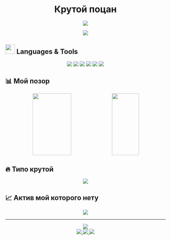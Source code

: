 # <div align="center">Крутой поцан</div>

<div align="center">
<img src="https://readme-typing-svg.herokuapp.com/?color=00FF00&size=35&center=true&vCenter=true&width=1000&lines=SENIOR+CODE+ARCHITECT;FULL+STACK+DEVELOPER;ALWAYS+LEARNING+NEW+TECHNOLOGIES" />
</div>

<p align="center">
  <img src="https://github-profile-trophy.vercel.app/?username=YOURUSERNAME&theme=radical&row=1&column=7&margin-w=15" />
</p>

## <img src="https://media2.giphy.com/media/QssGEmpkyEOhBCb7e1/giphy.gif?cid=ecf05e47a0n3gi1bfqntqmob8g9aid1oyj2wr3ds3mg700bl&rid=giphy.gif" width="30"> Languages & Tools

<div align="center">
  <img src="https://img.shields.io/badge/java-%23ED8B00.svg?style=for-the-badge&logo=openjdk&logoColor=white" />
  <img src="https://img.shields.io/badge/python-3670A0?style=for-the-badge&logo=python&logoColor=ffdd54" />
  <img src="https://img.shields.io/badge/c++-%2300599C.svg?style=for-the-badge&logo=c%2B%2B&logoColor=white" />
  <img src="https://img.shields.io/badge/c%23-%23239120.svg?style=for-the-badge&logo=c-sharp&logoColor=white" />
  <img src="https://img.shields.io/badge/javascript-%23323330.svg?style=for-the-badge&logo=javascript&logoColor=%23F7DF1E" />
  <img src="https://img.shields.io/badge/typescript-%23007ACC.svg?style=for-the-badge&logo=typescript&logoColor=white" />
</div>

## 📊 Мой позор

<div align="center">
  <img width="49%" height="195px" src="https://github-readme-stats.vercel.app/api?username=YOURUSERNAME&show_icons=true&count_private=true&hide_border=true&title_color=00FF00&icon_color=00FF00&text_color=c9d1d9&bg_color=0d1117" /> 
  <img width="41%" height="195px" src="https://github-readme-stats.vercel.app/api/top-langs/?username=YOURUSERNAME&layout=compact&hide_border=true&title_color=00FF00&text_color=c9d1d9&bg_color=0d1117" />
</div>

## 🔥 Типо крутой 

<div align="center">
  <img src="https://github-readme-streak-stats.herokuapp.com/?user=YOURUSERNAME&theme=black-ice&hide_border=true&stroke=0000&background=0D1117&ring=00FF00&fire=00FF00&currStreakLabel=00FF00" />
</div>

## 📈 Актив мой которого нету

<div align="center">
  <img src="https://github-readme-activity-graph.vercel.app/graph?username=YOURUSERNAME&bg_color=0d1117&color=00FF00&line=00FF00&point=FFFFFF&area=true&hide_border=true" />
</div>

---

<div align="center">
  <img src="https://komarev.com/ghpvc/?username=YOURUSERNAME&color=00FF00&style=for-the-badge" />
</div>

<div align="center">
  <a href="https://www.youtube.com/YOURYOUTUBE">
    <img src="https://img.shields.io/badge/YouTube-FF0000?style=for-the-badge&logo=youtube&logoColor=white" />
  </a>
  <a href="https://www.twitch.tv/YOURTWITCH">
    <img src="https://img.shields.io/badge/Twitch-9146FF?style=for-the-badge&logo=twitch&logoColor=white" />
  </a>
  <a href="https://discord.gg/YOURDISCORD">
    <img src="https://img.shields.io/badge/Discord-7289DA?style=for-the-badge&logo=discord&logoColor=white" />
  </a>
</div>
